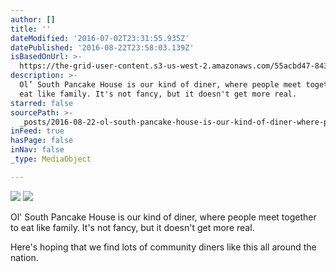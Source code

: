 ```yaml
---
author: []
title: ''
dateModified: '2016-07-02T23:31:55.935Z'
datePublished: '2016-08-22T23:58:03.139Z'
isBasedOnUrl: >-
  https://the-grid-user-content.s3-us-west-2.amazonaws.com/55acbd47-8435-4e54-8602-936c8c5b3131.jpg
description: >-
  Ol’ South Pancake House is our kind of diner, where people meet together to
  eat like family. It's not fancy, but it doesn't get more real. 
starred: false
sourcePath: >-
  _posts/2016-08-22-ol-south-pancake-house-is-our-kind-of-diner-where-people-m.md
inFeed: true
hasPage: false
inNav: false
_type: MediaObject

---
```

![](https://the-grid-user-content.s3-us-west-2.amazonaws.com/55acbd47-8435-4e54-8602-936c8c5b3131.jpg)
![](https://the-grid-user-content.s3-us-west-2.amazonaws.com/32569fed-6560-4bf1-86b8-3b0920f65c86.jpg)

Ol' South Pancake House is our kind of diner, where people meet together to eat like family. It's not fancy, but it doesn't get more real. 

Here's hoping that we find lots of community diners like this all around the nation.
